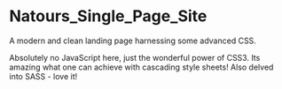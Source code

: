 # Natours_Single_Page_Site
A modern and clean landing page harnessing some advanced CSS.

Absolutely no JavaScript here, just the wonderful power of CSS3. Its amazing what one can achieve with cascading style sheets!
Also delved into SASS - love it!

